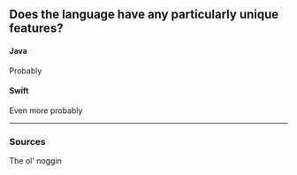## Does the language have any particularly unique features?
#### Java
Probably
#### Swift
Even more probably

----

### Sources
The ol' noggin
